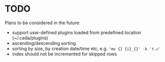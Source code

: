 # TODO

Plans to be considered in the future:

- support user-defined plugins loaded from predefined location (~/.cada/plugins)
- ascending/descending sorting
- sorting by size, by creation date/time etc, e.g. `'mv {} {i}_{}' -k 't.c'`
- index should not be incremented for skipped rows
